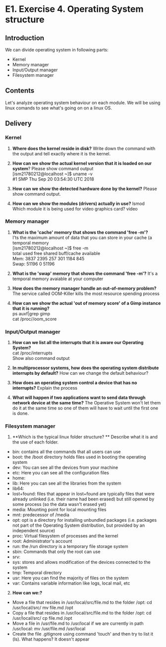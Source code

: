 # E1. Exercise 4. Operating System structure

## Introduction

We can divide operating system in following parts:
- Kernel
- Memory manager
- Input/Output manager
- Filesystem manager

## Contents

Let's analyze operating system behaviour on each module. We will be using linux comands to see what's going on on a linux OS.

## Delivery

### Kernel

1. **Where does the kernel reside in disk?** Write down the command with the output and tell exactly where it is the kernel.


2. **How can we show the actual kernel version that it is loaded on our system**? Please show command output  
[ism21780212@localhost ~]$ uname -v  
#1 SMP Thu Sep 20 03:54:30 UTC 2018


3. **How can we show the detected hardware done by the kernel?** Please show command output.


4. **How can we show the modules (drivers) actually in use?** lsmod  
Which module it is being used for video graphics card? video  



### Memory manager  

1. **What is the 'cache' memory that shows the command 'free -m'?**  
I'ts the maximum amount of data that you can store in your cache (a temporal memory  
[ism21780212@localhost ~]$ free -m  
              total        used        free      shared  buff/cache   available  
Mem:           3837        2395         257         301        1184         845  
Swap:         51196           0       51196  

2. **What is the 'swap' memory that shows the command 'free -m'?**  It's a temporal memory avaiable at your computer  


3. **How does the memory manager handle an out-of-memory problem?**  The service called OOM-Killer kills the most resource spending process  


4. **How can we show the actual 'out of memory score' of a Gimp instance that it is running?**  
ps auxf|grep gimp  
cat /proc/<PID>/oom_score  



### Input/Output manager

1. **How can we list all the interrupts that it is aware our Operating System?**  
cat /proc/interrupts  
Show also command output


2. **In multiprocessor systems, how does the operating system distribute interrupts by default?** How can we change the default behaviour?


3. **How does an operating system control a device that has no interrupts?** Explain the process 


4. **What will happen if two applications want to send data through network device at the same time?**  The Operative System won't let them do it at the same time so one of them will have to wait until the first one is done.



### Filesystem manager

1. **Which is the typical linux folder structure? ** Describe what it is and the use of each folder.  
- bin: contains all the commands that all users can use  
- boot: the /boot directory holds files used in booting the operating system  
- dev: You can see all the devices from your machine  
- etc: Here you can see all the configuration files  
- home:  
- lib: Here you can see all the libraries from the system  
- lib64:  
- lost+found: files that appear in lost+found are typically files that were already unlinked (i.e. their name had been erased) but still opened by some process (so the data wasn't erased yet)  
- media: Mounting point for local mounting files  
- mnt: predecessor of /media  
- opt: opt is a directory for installing unbundled packages (i.e. packages not part of the Operating System distribution, but provided by an independent source)  
- proc: Virtual filesystem of processes and the kernel  
- root: Administrator's account  
- run: the /run directory is a temporary file storage system  
- sbin: Commands that only the root can use  
- srv:  
- sys: stores and allows modification of the devices connected to the system  
- tmp: Temporal directory  
- usr: Here you can find the majority of files on the system  
- var: Contains variable information like logs, local mail, etc  

2. **How can we:?**
- Move a file that resides in /usr/local/src/file.md to the folder /opt:  cd /usr/local/src/  mv file.md /opt  
- Copy a file that resides in /usr/local/src/file.md to the folder /opt:  cd /usr/local/src/  cp file.md /opt
- Move a file in /usr/file.md to /usr/local if we are currently in path /usr/local:  mv /usr/file.md /usr/local
- Create the file .gitignore using command 'touch' and then try to list it (ls). What happens?  It doesn't appear
